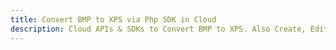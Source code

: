 ---title: Convert BMP to XPS via Php SDK in Clouddescription: Cloud APIs & SDKs to Convert BMP to XPS. Also Create, Edit & Render Microsoft Word & OpenOffice documents in the Cloud.---
